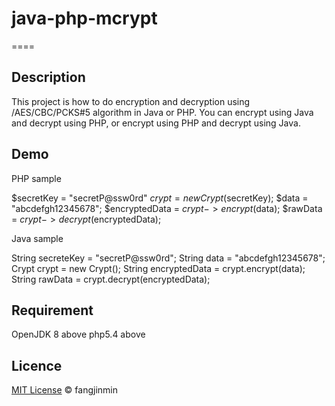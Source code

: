 # java-php-mcrypt
====

## Description

This project is how to do encryption and decryption using /AES/CBC/PCKS#5 algorithm in Java or PHP.
You can encrypt using Java and decrypt using PHP, or encrypt using PHP and decrypt using Java.

## Demo

PHP sample

$secretKey = "secretP@ssw0rd"
$crypt = new Crypt($secretKey);
$data = "abcdefgh12345678";
$encryptedData = $crypt->encrypt($data);
$rawData = $crypt->decrypt($encryptedData);

Java sample

String secreteKey = "secretP@ssw0rd";
String data = "abcdefgh12345678";
Crypt crypt = new Crypt();
String encryptedData = crypt.encrypt(data);
String rawData = crypt.decrypt(encryptedData);


## Requirement
OpenJDK 8 above
php5.4 above 

## Licence
[MIT License](https://github.com/fangjinmin/java-php-mcrypt/blob/master/LICENSE) © fangjinmin

